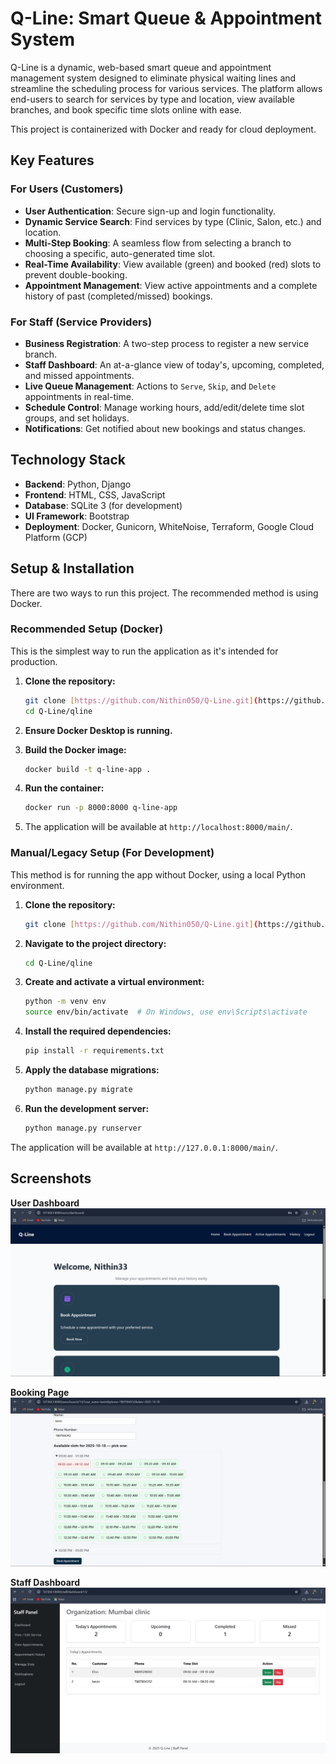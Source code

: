 # Q-Line: Smart Queue & Appointment System

Q-Line is a dynamic, web-based smart queue and appointment management system designed to eliminate physical waiting lines and streamline the scheduling process for various services. The platform allows end-users to search for services by type and location, view available branches, and book specific time slots online with ease.

This project is containerized with Docker and ready for cloud deployment.

## Key Features

### For Users (Customers)
* **User Authentication**: Secure sign-up and login functionality.
* **Dynamic Service Search**: Find services by type (Clinic, Salon, etc.) and location.
* **Multi-Step Booking**: A seamless flow from selecting a branch to choosing a specific, auto-generated time slot.
* **Real-Time Availability**: View available (green) and booked (red) slots to prevent double-booking.
* **Appointment Management**: View active appointments and a complete history of past (completed/missed) bookings.

### For Staff (Service Providers)
* **Business Registration**: A two-step process to register a new service branch.
* **Staff Dashboard**: An at-a-glance view of today's, upcoming, completed, and missed appointments.
* **Live Queue Management**: Actions to `Serve`, `Skip`, and `Delete` appointments in real-time.
* **Schedule Control**: Manage working hours, add/edit/delete time slot groups, and set holidays.
* **Notifications**: Get notified about new bookings and status changes.

## Technology Stack

* **Backend**: Python, Django
* **Frontend**: HTML, CSS, JavaScript
* **Database**: SQLite 3 (for development)
* **UI Framework**: Bootstrap
* **Deployment**: Docker, Gunicorn, WhiteNoise, Terraform, Google Cloud Platform (GCP)

## Setup & Installation

There are two ways to run this project. The recommended method is using Docker.

### Recommended Setup (Docker)

This is the simplest way to run the application as it's intended for production.

1.  **Clone the repository:**
    ```bash
    git clone [https://github.com/Nithin050/Q-Line.git](https://github.com/Nithin050/Q-Line.git)
    cd Q-Line/qline
    ```
2.  **Ensure Docker Desktop is running.**

3.  **Build the Docker image:**
    ```bash
    docker build -t q-line-app .
    ```
4.  **Run the container:**
    ```bash
    docker run -p 8000:8000 q-line-app
    ```
5.  The application will be available at `http://localhost:8000/main/`.

### Manual/Legacy Setup (For Development)

This method is for running the app without Docker, using a local Python environment.

1.  **Clone the repository:**
    ```bash
    git clone [https://github.com/Nithin050/Q-Line.git](https://github.com/Nithin050/Q-Line.git)
    ```
2.  **Navigate to the project directory:**
    ```bash
    cd Q-Line/qline
    ```
3.  **Create and activate a virtual environment:**
    ```bash
    python -m venv env
    source env/bin/activate  # On Windows, use env\Scripts\activate
    ```
4.  **Install the required dependencies:**
    ```bash
    pip install -r requirements.txt
    ```
5.  **Apply the database migrations:**
    ```bash
    python manage.py migrate
    ```
6.  **Run the development server:**
    ```bash
    python manage.py runserver
    ```
The application will be available at `http://127.0.0.1:8000/main/`.

## Screenshots

**User Dashboard**
![User Dashboard](user_dashboard.png)

**Booking Page**
![Booking Page](booking_page.png)

**Staff Dashboard**
![Staff Dashboard](staff_dashboard.png)
